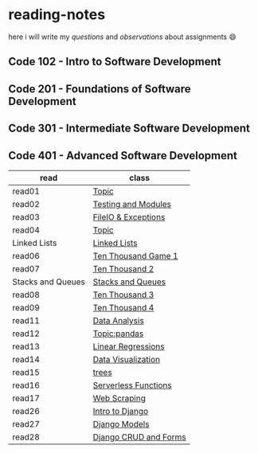 # reading-notes
 here i will write my *questions* and *observations* about  assignments 😄



## Code 102 - Intro to Software Development
## Code 201 - Foundations of Software Development
## Code 301 - Intermediate Software Development
## Code 401 - Advanced Software Development
|read      |class                                                                                                   |   
| -------- | -----------------------------------------------------------------------------------------------------  |
|read01    | [Topic](https://github.com/Ahmadlotfyfalah1998/reading-notes/blob/main/notes/Read-Class%2001.md)             |
|read02    |[Testing and Modules](https://github.com/Ahmadlotfyfalah1998/reading-notes/blob/main/notes/Read-Class%2002.md)|
|read03    |[FileIO & Exceptions](https://github.com/Ahmadlotfyfalah1998/reading-notes/blob/main/notes/read-class03.md)   |
|read04|[Topic](https://github.com/Ahmadlotfyfalah1998/reading-notes/blob/main/notes/read-class04.md)|
|Linked Lists|[Linked Lists](https://github.com/Ahmadlotfyfalah1998/reading-notes/blob/main/notes/read-Linked%20Lists.md)|
|read06|[Ten Thousand Game 1](https://github.com/Ahmadlotfyfalah1998/reading-notes/blob/main/notes/read-class06.md)|
|read07|[Ten Thousand 2](https://github.com/Ahmadlotfyfalah1998/reading-notes/blob/main/notes/read07.md)|
|Stacks and Queues|[Stacks and Queues](https://github.com/Ahmadlotfyfalah1998/reading-notes/blob/main/notes/read-Stacks%20and%20Queues.md)|
|read08|[Ten Thousand 3](https://github.com/Ahmadlotfyfalah1998/reading-notes/blob/main/notes/read08-class.md)|
|read09|[Ten Thousand 4](https://github.com/Ahmadlotfyfalah1998/reading-notes/blob/main/notes/read09.md)|
|read11|[Data Analysis](https://github.com/Ahmadlotfyfalah1998/reading-notes/blob/main/notes/read-11.md)|
|read12|[Topic:pandas](https://github.com/Ahmadlotfyfalah1998/reading-notes/blob/main/notes/read-12.md)|
|read13|[Linear Regressions](https://github.com/Ahmadlotfyfalah1998/reading-notes/blob/main/notes/read13.md)|
|read14|[Data Visualization](https://github.com/Ahmadlotfyfalah1998/reading-notes/blob/main/notes/read14.md)|
|read15|[trees](https://github.com/Ahmadlotfyfalah1998/reading-notes/blob/main/notes/trees.md)|
|read16|[Serverless Functions](https://github.com/Ahmadlotfyfalah1998/reading-notes/blob/main/notes/read16.md)|
|read17|[Web Scraping](https://github.com/Ahmadlotfyfalah1998/reading-notes/blob/main/notes/read17.md)|
|read26|[Intro to Django](https://github.com/Ahmadlotfyfalah1998/reading-notes/blob/main/notes/read26.md)|
|read27|[Django Models](https://github.com/Ahmadlotfyfalah1998/reading-notes/blob/main/notes/read27.md)|
|read28|[Django CRUD and Forms](https://github.com/Ahmadlotfyfalah1998/reading-notes/blob/main/notes/read28.md)|
